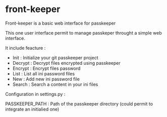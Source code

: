 # front-keeper
Front-keeper is a basic web interface for passkeeper

This one user interface permit to manage passkeper throught a simple web interface. 

It include feacture : 

- Init : Initialize your git passkeeper project 
- Decrypt : Decrypt files encrypted using passkeeper
- Encrypt : Encrypt files password
- List : List all ini password files
- New : Add new ini password file
- Search : Search a content in your ini files

Configuration in settings.py :

PASSKEEPER_PATH : Path of the passkeeper directory (could permit to integrate an initialied one)

